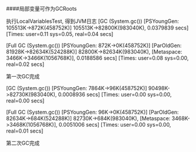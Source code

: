 ####局部变量可作为GCRoots

执行LocalVariablesTest, 得到JVM日志
[GC (System.gc()) [PSYoungGen: 105513K->872K(458752K)] 105513K->82800K(983040K), 0.0379839 secs] [Times: user=0.11 sys=0.05, real=0.04 secs]
 
[Full GC (System.gc()) [PSYoungGen: 872K->0K(458752K)] [ParOldGen: 81928K->82634K(524288K)] 82800K->82634K(983040K), [Metaspace: 3466K->3466K(1056768K)], 0.0188586 secs] [Times: user=0.08 sys=0.00, real=0.02 secs]
 
第一次GC完成

[GC (System.gc()) [PSYoungGen: 7864K->96K(458752K)] 90498K->82730K(983040K), 0.0008936 secs] [Times: user=0.00 sys=0.00, real=0.00 secs]
 
[Full GC (System.gc()) [PSYoungGen: 96K->0K(458752K)] [ParOldGen: 82634K->684K(524288K)] 82730K->684K(983040K), [Metaspace: 3468K->3468K(1056768K)], 0.0051006 secs] [Times: user=0.00 sys=0.00, real=0.01 secs]
 
第二次GC完成
